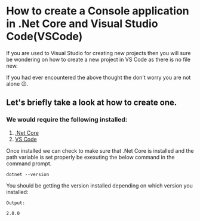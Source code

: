 # How to create a Console application in .Net Core and Visual Studio Code(VSCode) 


If you are used to Visual Studio for creating new projects then you will sure be wondering on how to create a new project in VS Code as there is no file new.

If you had ever encountered the above thought the don't worry you are not alone :wink:.

## Let's briefly take a look at how to create one.

### We would require the following installed:             
1. [.Net Core](http://www.microsoft.com/net/download/core)
2. [VS Code](https://code.visualstudio.com/) 

Once installed we can check to make sure that .Net Core is installed and the path variable is set properly be exexuting the below command in the command prompt.

```
dotnet --version
```
You should be getting the version installed depending on which version you installed:
```
Output:

2.0.0
```

